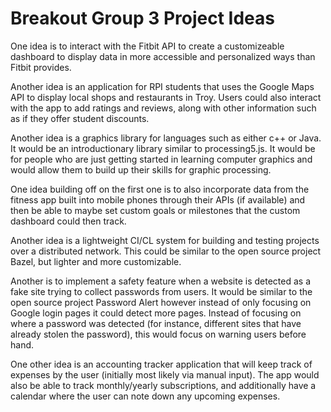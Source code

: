 # Breakout Group 3 Project Ideas

One idea is to interact with the Fitbit API to create a customizeable dashboard to display data in more accessible and personalized ways than Fitbit provides.

Another idea is an application for RPI students that uses the Google Maps API to display local shops and restaurants in Troy. Users could also interact with the app to add ratings and reviews, along with other information such as if they offer student discounts.

Another idea is a graphics library for languages such as either c++ or Java. It would be an introductionary library similar to processing5.js. It would be for people who are just getting started in learning computer graphics and would allow them to build up their skills for graphic processing.

One idea building off on the first one is to also incorporate data from the fitness app built into mobile phones through their APIs (if available) and then be able to maybe set custom goals or milestones that the custom dashboard could then track.

Another idea is a lightweight CI/CL system for building and testing projects over a distributed network. This could be similar to the open source project Bazel, but lighter and more customizable.

Another is to implement a safety feature when a website is detected as a fake site trying to collect passwords from users. It would be similar to the open source project Password Alert however instead of only focusing on Google login pages it could detect more pages. Instead of focusing on where a password was detected (for instance, different sites that have already stolen the password), this would focus on warning users before hand.

One other idea is an accounting tracker application that will keep track of expenses by the user (initially most likely via manual input). The app would also be able to track monthly/yearly subscriptions, and additionally have a calendar where the user can note down any upcoming expenses. 